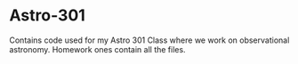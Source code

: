 # Astro-301
Contains code used for my Astro 301 Class where we work on observational astronomy. 
Homework ones contain all the files. 
